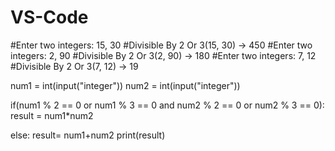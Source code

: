 # VS-Code
#Enter two integers: 15, 30
#Divisible By 2 Or 3(15, 30) → 450
#Enter two integers: 2, 90
#Divisible By 2 Or 3(2, 90) → 180
#Enter two integers: 7, 12
#Divisible By 2 Or 3(7, 12) → 19



num1 = int(input("integer"))
num2 = int(input("integer"))



if(num1 % 2 == 0 or num1 % 3 == 0 and num2 % 2 == 0 or num2 % 3 == 0):
    result = num1*num2

else:
    result= num1+num2
print(result)

